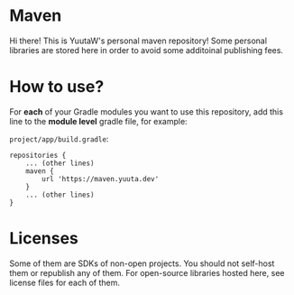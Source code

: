 # Maven

Hi there! This is YuutaW's personal maven repository! Some personal libraries are stored here in order to avoid some additoinal publishing fees.

# How to use?

For **each** of your Gradle modules you want to use this repository, add this line to the **module level** gradle file, for example:

`project/app/build.gradle`:

```grooxy
repositories {
    ... (other lines)
    maven {
        url 'https://maven.yuuta.dev'
    }
    ... (other lines)
}
```

# Licenses

Some of them are SDKs of non-open projects. You should not self-host them or republish any of them. For open-source libraries hosted here, see license files for each of them.
